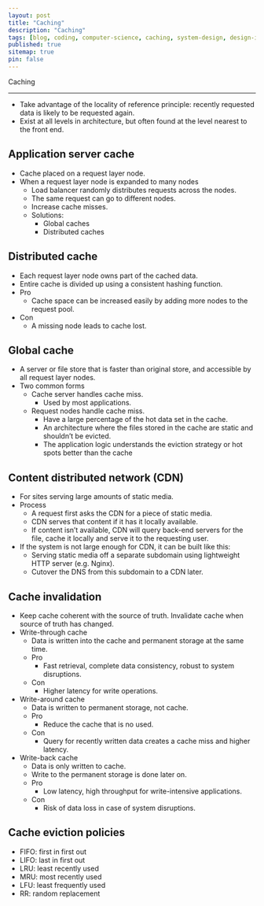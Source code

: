 ```yaml
---
layout: post
title: "Caching"
description: "Caching"
tags: [blog, coding, computer-science, caching, system-design, design-interview]
published: true
sitemap: true
pin: false
---
```


Caching

---

- Take advantage of the locality of reference principle: recently requested data is likely to be requested again.
- Exist at all levels in architecture, but often found at the level nearest to the front end.

## Application server cache
- Cache placed on a request layer node.
- When a request layer node is expanded to many nodes
  - Load balancer randomly distributes requests across the nodes.
  - The same request can go to different nodes.
  - Increase cache misses.
  - Solutions:
    - Global caches
    - Distributed caches

## Distributed cache
- Each request layer node owns part of the cached data.
- Entire cache is divided up using a consistent hashing function.
- Pro
  - Cache space can be increased easily by adding more nodes to the request pool.
- Con
  - A missing node leads to cache lost.

## Global cache
- A server or file store that is faster than original store, and accessible by all request layer nodes.
- Two common forms
  - Cache server handles cache miss.
    - Used by most applications.
  - Request nodes handle cache miss.
    - Have a large percentage of the hot data set in the cache.
    - An architecture where the files stored in the cache are static and shouldn’t be evicted.
    - The application logic understands the eviction strategy or hot spots better than the cache

## Content distributed network (CDN)
- For sites serving large amounts of static media.
- Process
  - A request first asks the CDN for a piece of static media.
  - CDN serves that content if it has it locally available.
  - If content isn’t available, CDN will query back-end servers for the file, cache it locally and serve it to the requesting user.
- If the system is not large enough for CDN, it can be built like this:
  - Serving static media off a separate subdomain using lightweight HTTP server (e.g. Nginx).
  - Cutover the DNS from this subdomain to a CDN later.

## Cache invalidation
- Keep cache coherent with the source of truth. Invalidate cache when source of truth has changed.
- Write-through cache
  - Data is written into the cache and permanent storage at the same time.
  - Pro
    - Fast retrieval, complete data consistency, robust to system disruptions.
  - Con
    - Higher latency for write operations.
- Write-around cache
  - Data is written to permanent storage, not cache.
  - Pro
    - Reduce the cache that is no used.
  - Con
    - Query for recently written data creates a cache miss and higher latency.
- Write-back cache
  - Data is only written to cache.
  - Write to the permanent storage is done later on.
  - Pro
    - Low latency, high throughput for write-intensive applications.
  - Con
    - Risk of data loss in case of system disruptions.

## Cache eviction policies
- FIFO: first in first out
- LIFO: last in first out
- LRU: least recently used
- MRU: most recently used
- LFU: least frequently used
- RR: random replacement